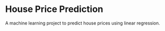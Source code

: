 # House Price Prediction

A machine learning project to predict house prices using linear regression.
